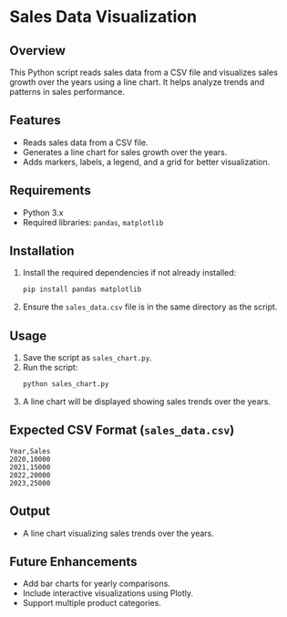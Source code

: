 # Sales Data Visualization

## Overview
This Python script reads sales data from a CSV file and visualizes sales growth over the years using a line chart. It helps analyze trends and patterns in sales performance.

## Features
- Reads sales data from a CSV file.
- Generates a line chart for sales growth over the years.
- Adds markers, labels, a legend, and a grid for better visualization.

## Requirements
- Python 3.x
- Required libraries: `pandas`, `matplotlib`

## Installation
1. Install the required dependencies if not already installed:
   ```sh
   pip install pandas matplotlib
   ```
2. Ensure the `sales_data.csv` file is in the same directory as the script.

## Usage
1. Save the script as `sales_chart.py`.
2. Run the script:
   ```sh
   python sales_chart.py
   ```
3. A line chart will be displayed showing sales trends over the years.

## Expected CSV Format (`sales_data.csv`)
```
Year,Sales
2020,10000
2021,15000
2022,20000
2023,25000
```

## Output
- A line chart visualizing sales trends over the years.

## Future Enhancements
- Add bar charts for yearly comparisons.
- Include interactive visualizations using Plotly.
- Support multiple product categories.

